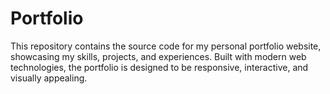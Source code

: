 # Portfolio
This repository contains the source code for my personal portfolio website, showcasing my skills, projects, and experiences. Built with modern web technologies, the portfolio is designed to be responsive, interactive, and visually appealing.
